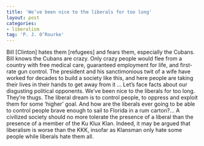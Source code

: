 ```yaml
---
title: 'We’ve been nice to the liberals for too long'
layout: post
categories:
- liberalism
tag: 'P. J. O’Rourke'
---
```


Bill \[Clinton\] hates them \[refugees\] and fears them, especially the Cubans. Bill knows the Cubans are crazy. Only crazy people would flee from a country with free medical care, guaranteed employment for life, and first-rate gun control. The president and his sanctimonious twit of a wife have worked for decades to build a society like this, and here people are taking their lives in their hands to get away from it … Let’s face facts about our disgusting political opponents. We’ve been nice to the liberals for too long. They’re thugs. The liberal dream is to control people, to oppress and exploit them for some ‘higher’ goal. And how are the liberals ever going to be able to control people brave enough to sail to Florida in a rum carton?… A civilized society should no more tolerate the presence of a liberal than the presence of a member of the Ku Klux Klan. Indeed, it may be argued that liberalism is worse than the KKK, insofar as Klansman only hate some people while liberals hate them all.
